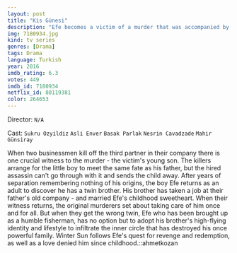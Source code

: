 ```yaml
---
layout: post
title: "Kis Günesi"
description: "Efe becomes a victim of a murder that was accompanied by an accident with his father. Efe who lost the accident lost the memory. Years later Efe, who learns that he is the son of a wealthy family, communicates with his twin brother, Mete. But the people who learn that Efe lives are going after Efe to finish the half-finished job. But instead of Efe, they shoot his twin brother Mete. Efe tries to replace Mete and take revenge on both his father and his twin brother..."
img: 7180934.jpg
kind: tv series
genres: [Drama]
tags: Drama 
language: Turkish
year: 2016
imdb_rating: 6.3
votes: 449
imdb_id: 7180934
netflix_id: 80119381
color: 264653
---
```

Director: `N/A`  

Cast: `Sukru Ozyildiz` `Asli Enver` `Basak Parlak` `Nesrin Cavadzade` `Mahir Günsiray` 

When two businessmen kill off the third partner in their company there is one crucial witness to the murder - the victim's young son. The killers arrange for the little boy to meet the same fate as his father, but the hired assassin can't go through with it and sends the child away. After years of separation remembering nothing of his origins, the boy Efe returns as an adult to discover he has a twin brother. His brother has taken a job at their father's old company - and married Efe's childhood sweetheart. When their witness returns, the original murderers set about taking care of him once and for all. But when they get the wrong twin, Efe who has been brought up as a humble fisherman, has no option but to adopt his brother's high-flying identity and lifestyle to infiltrate the inner circle that has destroyed his once powerful family. Winter Sun follows Efe's quest for revenge and redemption, as well as a love denied him since childhood.::ahmetkozan